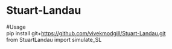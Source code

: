 # Stuart-Landau




#Usage \
pip install git+https://github.com/vivekmodgill/Stuart-Landau.git \
from StuartLandau import simulate_SL 
